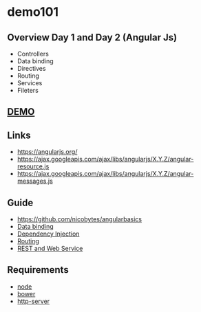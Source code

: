 # demo101
## Overview Day 1 and Day 2 (Angular Js)
- Controllers
- Data binding
- Directives
- Routing
- Services
- Fileters

## [DEMO](http://capacitacioncorpoica.github.io/demo101/)

## Links
- https://angularjs.org/
- https://ajax.googleapis.com/ajax/libs/angularjs/X.Y.Z/angular-resource.js
- https://ajax.googleapis.com/ajax/libs/angularjs/X.Y.Z/angular-messages.js

## Guide
- https://github.com/nicobytes/angularbasics
- [Data binding](https://docs.angularjs.org/tutorial/step_04)
- [Dependency Injection](https://docs.angularjs.org/tutorial/step_05)
- [Routing](https://docs.angularjs.org/tutorial/step_07)
- [REST and Web Service](https://docs.angularjs.org/tutorial/step_11) 

## Requirements
- [node](https://nodejs.org/en/)
- [bower](http://bower.io/)
- [http-server](https://www.npmjs.com/package/http-server)
